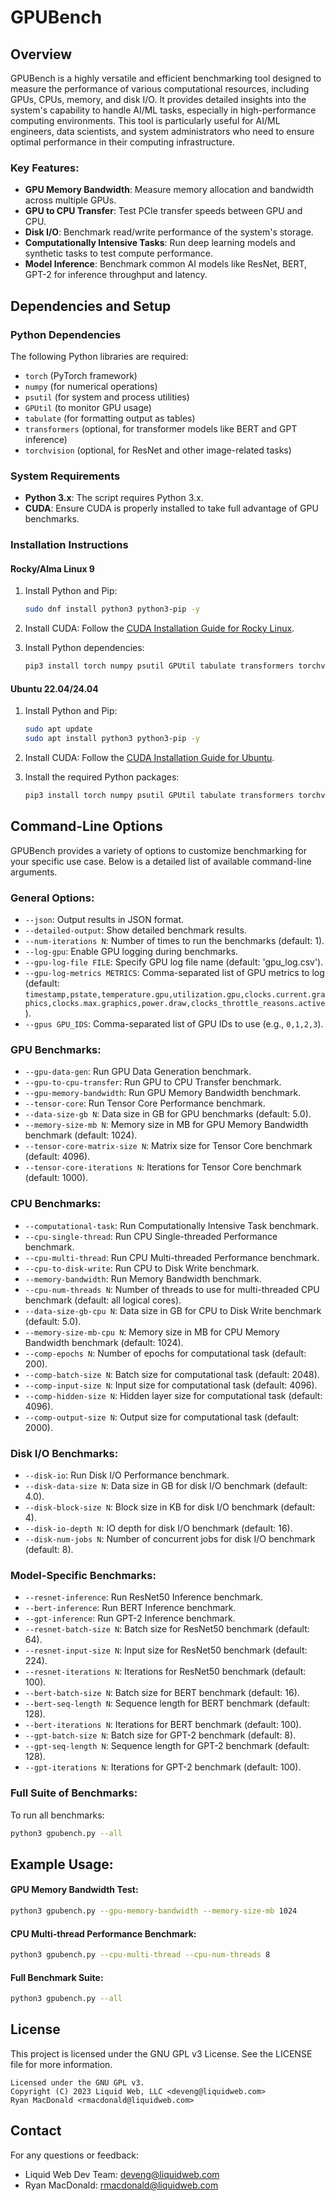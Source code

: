 
# GPUBench

## Overview
GPUBench is a highly versatile and efficient benchmarking tool designed to measure the performance of various computational resources, including GPUs, CPUs, memory, and disk I/O. 
It provides detailed insights into the system's capability to handle AI/ML tasks, especially in high-performance computing environments. 
This tool is particularly useful for AI/ML engineers, data scientists, and system administrators who need to ensure optimal performance in their computing infrastructure.

### Key Features:
- **GPU Memory Bandwidth**: Measure memory allocation and bandwidth across multiple GPUs.
- **GPU to CPU Transfer**: Test PCIe transfer speeds between GPU and CPU.
- **Disk I/O**: Benchmark read/write performance of the system's storage.
- **Computationally Intensive Tasks**: Run deep learning models and synthetic tasks to test compute performance.
- **Model Inference**: Benchmark common AI models like ResNet, BERT, GPT-2 for inference throughput and latency.

## Dependencies and Setup

### Python Dependencies
The following Python libraries are required:
- `torch` (PyTorch framework)
- `numpy` (for numerical operations)
- `psutil` (for system and process utilities)
- `GPUtil` (to monitor GPU usage)
- `tabulate` (for formatting output as tables)
- `transformers` (optional, for transformer models like BERT and GPT inference)
- `torchvision` (optional, for ResNet and other image-related tasks)

### System Requirements
- **Python 3.x**: The script requires Python 3.x.
- **CUDA**: Ensure CUDA is properly installed to take full advantage of GPU benchmarks.
  
### Installation Instructions

#### Rocky/Alma Linux 9

1. Install Python and Pip:
    ```bash
    sudo dnf install python3 python3-pip -y
    ```

2. Install CUDA:
   Follow the [CUDA Installation Guide for Rocky Linux](https://docs.nvidia.com/cuda/cuda-installation-guide-linux/index.html).

3. Install Python dependencies:
    ```bash
    pip3 install torch numpy psutil GPUtil tabulate transformers torchvision
    ```

#### Ubuntu 22.04/24.04

1. Install Python and Pip:
    ```bash
    sudo apt update
    sudo apt install python3 python3-pip -y
    ```

2. Install CUDA:
   Follow the [CUDA Installation Guide for Ubuntu](https://developer.nvidia.com/cuda-downloads).

3. Install the required Python packages:
    ```bash
    pip3 install torch numpy psutil GPUtil tabulate transformers torchvision
    ```

## Command-Line Options

GPUBench provides a variety of options to customize benchmarking for your specific use case. Below is a detailed list of available command-line arguments.

### General Options:
- `--json`: Output results in JSON format.
- `--detailed-output`: Show detailed benchmark results.
- `--num-iterations N`: Number of times to run the benchmarks (default: 1).
- `--log-gpu`: Enable GPU logging during benchmarks.
- `--gpu-log-file FILE`: Specify GPU log file name (default: 'gpu_log.csv').
- `--gpu-log-metrics METRICS`: Comma-separated list of GPU metrics to log (default: `timestamp,pstate,temperature.gpu,utilization.gpu,clocks.current.graphics,clocks.max.graphics,power.draw,clocks_throttle_reasons.active`).
- `--gpus GPU_IDS`: Comma-separated list of GPU IDs to use (e.g., `0,1,2,3`).

### GPU Benchmarks:
- `--gpu-data-gen`: Run GPU Data Generation benchmark.
- `--gpu-to-cpu-transfer`: Run GPU to CPU Transfer benchmark.
- `--gpu-memory-bandwidth`: Run GPU Memory Bandwidth benchmark.
- `--tensor-core`: Run Tensor Core Performance benchmark.
- `--data-size-gb N`: Data size in GB for GPU benchmarks (default: 5.0).
- `--memory-size-mb N`: Memory size in MB for GPU Memory Bandwidth benchmark (default: 1024).
- `--tensor-core-matrix-size N`: Matrix size for Tensor Core benchmark (default: 4096).
- `--tensor-core-iterations N`: Iterations for Tensor Core benchmark (default: 1000).

### CPU Benchmarks:
- `--computational-task`: Run Computationally Intensive Task benchmark.
- `--cpu-single-thread`: Run CPU Single-threaded Performance benchmark.
- `--cpu-multi-thread`: Run CPU Multi-threaded Performance benchmark.
- `--cpu-to-disk-write`: Run CPU to Disk Write benchmark.
- `--memory-bandwidth`: Run Memory Bandwidth benchmark.
- `--cpu-num-threads N`: Number of threads to use for multi-threaded CPU benchmark (default: all logical cores).
- `--data-size-gb-cpu N`: Data size in GB for CPU to Disk Write benchmark (default: 5.0).
- `--memory-size-mb-cpu N`: Memory size in MB for CPU Memory Bandwidth benchmark (default: 1024).
- `--comp-epochs N`: Number of epochs for computational task (default: 200).
- `--comp-batch-size N`: Batch size for computational task (default: 2048).
- `--comp-input-size N`: Input size for computational task (default: 4096).
- `--comp-hidden-size N`: Hidden layer size for computational task (default: 4096).
- `--comp-output-size N`: Output size for computational task (default: 2000).

### Disk I/O Benchmarks:
- `--disk-io`: Run Disk I/O Performance benchmark.
- `--disk-data-size N`: Data size in GB for disk I/O benchmark (default: 4.0).
- `--disk-block-size N`: Block size in KB for disk I/O benchmark (default: 4).
- `--disk-io-depth N`: IO depth for disk I/O benchmark (default: 16).
- `--disk-num-jobs N`: Number of concurrent jobs for disk I/O benchmark (default: 8).

### Model-Specific Benchmarks:
- `--resnet-inference`: Run ResNet50 Inference benchmark.
- `--bert-inference`: Run BERT Inference benchmark.
- `--gpt-inference`: Run GPT-2 Inference benchmark.
- `--resnet-batch-size N`: Batch size for ResNet50 benchmark (default: 64).
- `--resnet-input-size N`: Input size for ResNet50 benchmark (default: 224).
- `--resnet-iterations N`: Iterations for ResNet50 benchmark (default: 100).
- `--bert-batch-size N`: Batch size for BERT benchmark (default: 16).
- `--bert-seq-length N`: Sequence length for BERT benchmark (default: 128).
- `--bert-iterations N`: Iterations for BERT benchmark (default: 100).
- `--gpt-batch-size N`: Batch size for GPT-2 benchmark (default: 8).
- `--gpt-seq-length N`: Sequence length for GPT-2 benchmark (default: 128).
- `--gpt-iterations N`: Iterations for GPT-2 benchmark (default: 100).

### Full Suite of Benchmarks:
To run all benchmarks:
```bash
python3 gpubench.py --all
```

## Example Usage:

#### GPU Memory Bandwidth Test:
```bash
python3 gpubench.py --gpu-memory-bandwidth --memory-size-mb 1024
```

#### CPU Multi-thread Performance Benchmark:
```bash
python3 gpubench.py --cpu-multi-thread --cpu-num-threads 8
```

#### Full Benchmark Suite:
```bash
python3 gpubench.py --all
```

## License

This project is licensed under the GNU GPL v3 License. See the LICENSE file for more information.

```
Licensed under the GNU GPL v3.
Copyright (C) 2023 Liquid Web, LLC <deveng@liquidweb.com>
Ryan MacDonald <rmacdonald@liquidweb.com>
```

## Contact
For any questions or feedback:
- Liquid Web Dev Team: <deveng@liquidweb.com>
- Ryan MacDonald: <rmacdonald@liquidweb.com>
